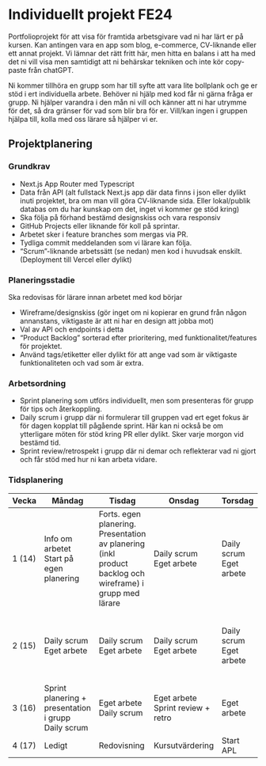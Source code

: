 # Individuellt projekt FE24
Portfolioprojekt för att visa för framtida arbetsgivare vad ni har lärt er på kursen. Kan antingen vara en app som blog, e-commerce, CV-liknande eller ett annat projekt. Vi lämnar det rätt fritt här, men hitta en balans i att ha med det ni vill visa men samtidigt att ni behärskar tekniken och inte kör copy-paste från chatGPT.

Ni kommer tillhöra en grupp som har till syfte att vara lite bollplank och ge er stöd i ert individuella arbete. Behöver ni hjälp med kod får ni gärna fråga er grupp. Ni hjälper varandra i den mån ni vill och känner att ni har utrymme för det, så dra gränser för vad som blir bra för er. Vill/kan ingen i gruppen hjälpa till, kolla med oss lärare så hjälper vi er.

## Projektplanering
### Grundkrav
* Next.js App Router med Typescript
* Data från API (alt fullstack Next.js app där data finns i json eller dylikt inuti projektet, bra om man vill göra CV-liknande sida. Eller lokal/publik databas om du har kunskap om det, inget vi kommer ge stöd kring)
* Ska följa på förhand bestämd designskiss och vara responsiv
* GitHub Projects eller liknande för koll på sprintar.
* Arbetet sker i feature branches som mergas via PR. 
* Tydliga commit meddelanden som vi lärare kan följa.
* “Scrum”-liknande arbetssätt (se nedan) men kod i huvudsak enskilt. 
(Deployment till Vercel eller dylikt)

### Planeringsstadie
Ska redovisas för lärare innan arbetet med kod börjar
* Wireframe/designskiss (gör inget om ni kopierar en grund från någon annanstans, viktigaste är att ni har en design att jobba mot)
* Val av API och endpoints i detta
* “Product Backlog” sorterad efter prioritering, med funktionalitet/features för projektet.
* Använd tags/etiketter eller dylikt för att ange vad som är viktigaste funktionaliteten och vad som är extra.

### Arbetsordning
* Sprint planering som utförs individuellt, men som presenteras för grupp för tips och återkoppling.
* Daily scrum i grupp där ni formulerar till gruppen vad ert eget fokus är för dagen kopplat till pågående sprint. Här kan ni också be om ytterligare möten för stöd kring PR eller dylikt. Sker varje morgon vid bestämd tid.
* Sprint review/retrospekt i grupp där ni demar och reflekterar vad ni gjort och får stöd med hur ni kan arbeta vidare.

### Tidsplanering

| Vecka | Måndag | Tisdag | Onsdag | Torsdag | Fredag |
|---------|--------|----------|---------|----------|-|
| 1 (14)|Info om arbetet <br/>Start på egen planering | Forts. egen planering. <br/>Presentation av planering (inkl product backlog och wireframe) i grupp med lärare | Daily scrum<br/> Eget arbete | Daily scrum <br/>Eget arbete | Daily scrum <br/>Eget arbete|
|2 (15)| Daily scrum <br/>Eget arbete |  Daily scrum <br/>Eget arbete |  Daily scrum <br/>Eget arbete |  Daily scrum <br/>Eget arbete |  Daily scrum <br/>Sprint review + retro <br/>Eget arbete |
| 3 (16) | Sprint planering + presentation i grupp <br/>Daily scrum | Eget arbete <br/>Daily scrum | Eget arbete <br/>Sprint review + retro | Eget arbete | Ledigt |
| 4 (17) | Ledigt | Redovisning | Kursutvärdering | Start APL | APL |

